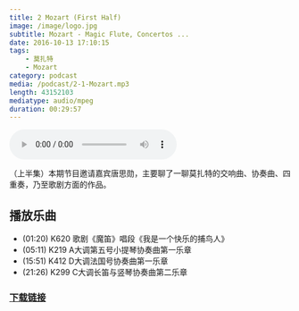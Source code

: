 ```yaml
---
title: 2 Mozart (First Half)
image: /image/logo.jpg
subtitle: Mozart - Magic Flute, Concertos ...
date: 2016-10-13 17:10:15
tags:
    - 莫扎特
    - Mozart
category: podcast
media: /podcast/2-1-Mozart.mp3
length: 43152103
mediatype: audio/mpeg
duration: 00:29:57
---
```

<audio src="//static.sapu.gq/podcast/2-1-Mozart.mp3" controls preload="metadata"></audio>

（上半集）本期节目邀请嘉宾唐思勋，主要聊了一聊莫扎特的交响曲、协奏曲、四重奏，乃至歌剧方面的作品。

<!--more-->

## 播放乐曲
- (01:20) K620 歌剧《魔笛》唱段《我是一个快乐的捕鸟人》
- (05:11) K219 A大调第五号小提琴协奏曲第一乐章
- (15:51) K412 D大调法国号协奏曲第一乐章
- (21:26) K299  C大调长笛与竖琴协奏曲第二乐章

### [下载链接](//static.sapu.gq/podcast/2-1-Mozart.mp3)
